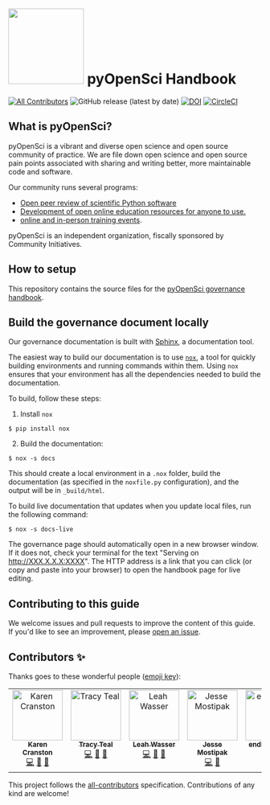 # <img src="https://www.pyopensci.org/handbook/_static/logo-dark-mode.png" width=150 /> pyOpenSci Handbook

[![All Contributors](https://img.shields.io/badge/all_contributors-4-orange.svg?style=flat-square)](#contributors-)  ![GitHub release (latest by date)](https://img.shields.io/github/v/release/pyopensci/governance?color=purple&display_name=tag&style=plastic)  [![DOI](https://zenodo.org/badge/DOI/10.5281/zenodo.7120880.svg)](https://doi.org/10.5281/zenodo.7120880)
[![CircleCI](https://circleci.com/gh/pyOpenSci/handbook.svg?style=svg)](https://circleci.com/gh/pyOpenSci/handbook)

## What is pyOpenSci?

pyOpenSci is a vibrant and diverse open science and open source community of practice. We are file down open science and open source pain points associated with sharing and writing better, more maintainable code and software.

Our community runs several programs:

* [Open peer review of scientific Python software](https://www.pyopensci.org/about-peer-review/index.html)
* [Development of open online education resources for anyone to use.](https://www.pyopensci.org/learn.html)
* [online and in-person training events](https://www.pyopensci.org/events/index.html).

pyOpenSci is an independent organization, fiscally sponsored by Community
Initiatives.


## How to setup

This repository contains the source files for the [pyOpenSci governance handbook](https://pyopensci.org/handbook).

## Build the governance document locally

Our governance documentation is built with [Sphinx](https://sphinx-doc.org), a documentation tool.

The easiest way to build our documentation is to use [`nox`](https://nox.thea.codes/), a tool for quickly building environments and running commands within them.
Using `nox` ensures that your environment has all the dependencies needed to build the documentation.

To build, follow these steps:

1. Install `nox`

```console
$ pip install nox
```

2. Build the documentation:

```console
$ nox -s docs
```

This should create a local environment in a `.nox` folder, build the documentation (as specified in the `noxfile.py` configuration), and the output will be in `_build/html`.

To build live documentation that updates when you update local files, run the following command:

```console
$ nox -s docs-live
```
The governance page should automatically open in a new browser window. If it does not, check your terminal for the text "Serving on http://XXX.X.X.X:XXXX". The HTTP address is a link that you can click (or copy and paste into your browser) to open the handbook page for live editing.

## Contributing to this guide

We welcome issues and pull requests to improve the content of this guide.
If you'd like to see an improvement, please [open an issue](https://github.com/pyOpenSci/governance/issues/new/choose).

## Contributors ✨

Thanks goes to these wonderful people ([emoji key](https://allcontributors.org/docs/en/emoji-key)):

<!-- ALL-CONTRIBUTORS-LIST:START - Do not remove or modify this section -->
<!-- prettier-ignore-start -->
<!-- markdownlint-disable -->
<table>
  <tbody>
    <tr>
      <td align="center" valign="top" width="14.28%"><a href="https://karencranston.ca/"><img src="https://avatars.githubusercontent.com/u/312034?v=4?s=100" width="100px;" alt="Karen Cranston"/><br /><sub><b>Karen Cranston</b></sub></a><br /><a href="https://github.com/pyOpenSci/handbook/commits?author=kcranston" title="Code">💻</a> <a href="#design-kcranston" title="Design">🎨</a> <a href="https://github.com/pyOpenSci/handbook/pulls?q=is%3Apr+reviewed-by%3Akcranston" title="Reviewed Pull Requests">👀</a></td>
      <td align="center" valign="top" width="14.28%"><a href="https://github.com/tracykteal"><img src="https://avatars.githubusercontent.com/u/889238?v=4?s=100" width="100px;" alt="Tracy Teal"/><br /><sub><b>Tracy Teal</b></sub></a><br /><a href="https://github.com/pyOpenSci/handbook/commits?author=tracykteal" title="Code">💻</a> <a href="https://github.com/pyOpenSci/handbook/pulls?q=is%3Apr+reviewed-by%3Atracykteal" title="Reviewed Pull Requests">👀</a> <a href="#design-tracykteal" title="Design">🎨</a></td>
      <td align="center" valign="top" width="14.28%"><a href="http://www.leahwasser.com"><img src="https://avatars.githubusercontent.com/u/7649194?v=4?s=100" width="100px;" alt="Leah Wasser"/><br /><sub><b>Leah Wasser</b></sub></a><br /><a href="https://github.com/pyOpenSci/handbook/commits?author=lwasser" title="Code">💻</a> <a href="https://github.com/pyOpenSci/handbook/pulls?q=is%3Apr+reviewed-by%3Alwasser" title="Reviewed Pull Requests">👀</a> <a href="#design-lwasser" title="Design">🎨</a></td>
      <td align="center" valign="top" width="14.28%"><a href="https://github.com/kierisi"><img src="https://avatars.githubusercontent.com/u/23085445?v=4?s=100" width="100px;" alt="Jesse Mostipak"/><br /><sub><b>Jesse Mostipak</b></sub></a><br /><a href="https://github.com/pyOpenSci/handbook/commits?author=kierisi" title="Code">💻</a> <a href="https://github.com/pyOpenSci/handbook/pulls?q=is%3Apr+reviewed-by%3Akierisi" title="Reviewed Pull Requests">👀</a></td>
      <td align="center" valign="top" width="14.28%"><a href="https://github.com/endlesslupita"><img src="https://avatars.githubusercontent.com/u/6325722?v=4?s=100" width="100px;" alt="endlesslupita"/><br /><sub><b>endlesslupita</b></sub></a><br /><a href="https://github.com/pyOpenSci/handbook/commits?author=endlesslupita" title="Code">💻</a> <a href="https://github.com/pyOpenSci/handbook/pulls?q=is%3Apr+reviewed-by%3Aendlesslupita" title="Reviewed Pull Requests">👀</a></td>
    </tr>
  </tbody>
</table>

<!-- markdownlint-restore -->
<!-- prettier-ignore-end -->

<!-- ALL-CONTRIBUTORS-LIST:END -->

This project follows the [all-contributors](https://github.com/all-contributors/all-contributors) specification. Contributions of any kind are welcome!
